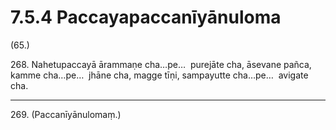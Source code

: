 # 7.5.4 Paccayapaccanīyānuloma

(65.)

268\. Nahetupaccayā ārammaṇe cha…pe…  purejāte cha, āsevane pañca, kamme cha…pe…  jhāne cha, magge tīṇi, sampayutte cha…pe…  avigate cha.

---

269\. (Paccanīyānulomaṃ.)
